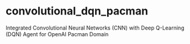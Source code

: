 # convolutional_dqn_pacman
Integrated Convolutional Neural Networks (CNN) with Deep Q-Learning (DQN) Agent for OpenAI Pacman Domain
